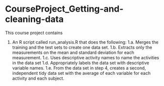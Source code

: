 # CourseProject_Getting-and-cleaning-data

This course project contains 
1. An R script called run_analysis.R that does the following:
1.a. Merges the training and the test sets to create one data set.
1.b. Extracts only the measurements on the mean and standard deviation for each measurement.
1.c. Uses descriptive activity names to name the activities in the data set
1.d. Appropriately labels the data set with descriptive variable names.
1.e. From the data set in step 4, creates a second, independent tidy data set with the average of each variable for each activity and each subject.

